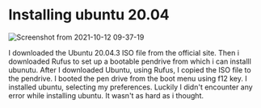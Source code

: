 # Installing ubuntu 20.04
![Screenshot from 2021-10-12 09-37-19](https://user-images.githubusercontent.com/92243019/136891947-1a6001f9-941c-434e-8a51-e3207090ea1c.png)

I downloaded the Ubuntu 20.04.3 ISO file from the official site.
Then i downloaded Rufus to set up a bootable pendrive from which i can installl ubunutu.
After I downloaded Ubuntu, using Rufus, I copied the ISO file to the pendrive.
I booted the pen drive from the boot menu using f12 key.
I installed ubuntu, selecting my preferences.
Luckily I didn't encounter any error while installing ubuntu.
It wasn't as hard as i thought.

